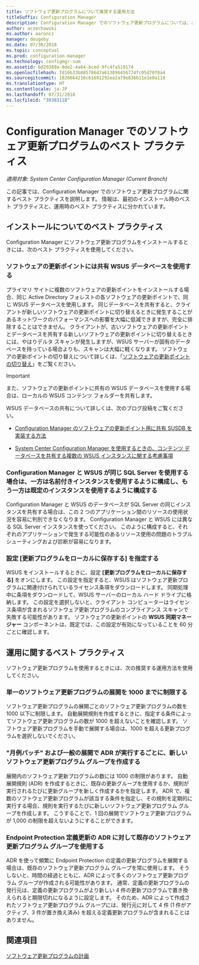 ```yaml
---
title: ソフトウェア更新プログラムについて推奨する運用方法
titleSuffix: Configuration Manager
description: Configuration Manager でのソフトウェア更新プログラムについては、これらのベスト プラクティスを使ってください。
author: aczechowski
ms.author: aaroncz
manager: dougeby
ms.date: 07/30/2018
ms.topic: conceptual
ms.prod: configuration-manager
ms.technology: configmgr-sum
ms.assetid: 6d20389a-9de2-4a64-bced-9fc4fa519174
ms.openlocfilehash: fd16b33b885786d7a613096456774fc05d70f8a4
ms.sourcegitcommit: 1826664216c61691292ea2a79e836b11e1e8a118
ms.translationtype: HT
ms.contentlocale: ja-JP
ms.lasthandoff: 07/31/2018
ms.locfileid: "39383118"
---
```

# <a name="best-practices-for-software-updates-in-configuration-manager"></a>Configuration Manager でのソフトウェア更新プログラムのベスト プラクティス

*適用対象: System Center Configuration Manager (Current Branch)*

この記事では、Configuration Manager でのソフトウェア更新プログラムに関するベスト プラクティスを説明します。 情報は、最初のインストール時のベスト プラクティスと、運用時のベスト プラクティスに分かれています。  



## <a name="bkmk_install"></a> インストールについてのベスト プラクティス  

Configuration Manager にソフトウェア更新プログラムをインストールするときには、次のベスト プラクティスを使用してください。  


### <a name="bkmk_shared-susdb"></a> ソフトウェアの更新ポイントには共有 WSUS データベースを使用する  

プライマリ サイトに複数のソフトウェアの更新ポイントをインストールする場合、同じ Active Directory フォレストの各ソフトウェアの更新ポイントで、同じ WSUS データベースを使用します。 同じデータベースを共有すると、クライアントが新しいソフトウェアの更新ポイントに切り替えるときに発生することがあるネットワークのパフォーマンスへの影響を大幅に低減できますが、完全に排除することはできません。 クライアントが、古いソフトウェアの更新ポイントとデータベースを共有する新しいソフトウェアの更新ポイントに切り替えるときには、やはりデルタ スキャンが発生しますが、WSUS サーバーが固有のデータベースを持っている場合よりも、スキャンは大幅に軽くなります。 ソフトウェアの更新ポイントの切り替えについて詳しくは、「[ソフトウェアの更新ポイントの切り替え](/sccm/sum/plan-design/plan-for-software-updates#BKMK_SUPSwitching)」をご覧ください。  

> [!IMPORTANT]  
>  また、ソフトウェアの更新ポイントに共有の WSUS データベースを使用する場合は、ローカルの WSUS コンテンツ フォルダーを共有します。  

WSUS データベースの共有について詳しくは、次のブログ投稿をご覧ください。  

- [Configuration Manager のソフトウェアの更新ポイント用に共有 SUSDB を実装する方法](https://blogs.technet.microsoft.com/configurationmgr/2016/10/12/how-to-implement-a-shared-susdb-for-configuration-manager-software-update-points/)  

- [System Center Configuration Manager を使用するときの、コンテンツ データベースを共有する複数の WSUS インスタンスに関する考慮事項](https://blogs.technet.microsoft.com/wsus/2014/03/22/considerations-for-multiple-wsus-instances-sharing-a-content-database-when-using-system-center-configuration-manager-but-without-network-load-balancing-nlb/)  


### <a name="bkmk_sql-instance"></a> Configuration Manager と WSUS が同じ SQL Server を使用する場合は、一方は名前付きインスタンスを使用するように構成し、もう一方は既定のインスタンスを使用するように構成する  

Configuration Manager と WSUS のデータベースが SQL Server の同じインスタンスを共有する場合は、この 2 つのアプリケーション間のリソースの使用状況を容易に判別できなくなります。 Configuration Manager と WSUS には異なる SQL Server インスタンスを使ってください。 このように構成すると、それぞれのアプリケーションで発生する可能性のあるリソース使用の問題のトラブルシューティングおよび診断が容易になります。  


### <a name="bkmk_store-local"></a> 設定 [更新プログラムをローカルに保存する] を指定する  

WSUS をインストールするときに、設定 **[更新プログラムをローカルに保存する]** をオンにします。 この設定を指定すると、WSUS はソフトウェア更新プログラムに関連付けられているライセンス条項をダウンロードします。 同期処理中に条項をダウンロードして、WSUS サーバーのローカル ハード ドライブに格納します。 この設定を選択しないと、クライアント コンピューターはライセンス条項が含まれるソフトウェア更新プログラムのコンプライアンス スキャンで失敗する可能性があります。 ソフトウェアの更新ポイントの **WSUS 同期マネージャー** コンポーネントは、既定では、この設定が有効になっていることを 60 分ごとに確認します。  



## <a name="bkmk_operation"></a> 運用に関するベスト プラクティス  

ソフトウェア更新プログラムを使用するときには、次の推奨する運用方法を使用してください。  


### <a name="bkmk_object-limit"></a> 単一のソフトウェア更新プログラムの展開を 1000 までに制限する  

ソフトウェア更新プログラムの展開ごとのソフトウェア更新プログラムの数を 1000 以下に制限します。 自動展開規則を作成するときに、指定する条件によってソフトウェア更新プログラムの数が 1000 を超えないことを確認します。 ソフトウェア更新プログラムを手動で展開する場合は、1000 を超える更新プログラムを選択しないでください。  


### <a name="bkmk_new-group"></a> "月例パッチ" および一般の展開で ADR が実行するごとに、新しいソフトウェア更新プログラム グループを作成する  

展開内のソフトウェア更新プログラムの数には 1000 の制限があります。 自動展開規則 (ADR) を作成するときに、既存の更新グループを使用するか、規則が実行されるたびに更新グループを新しく作成するかを指定します。 ADR で、複数のソフトウェア更新プログラムが該当する条件を指定し、その規則を定期的に実行する場合、規則を実行するたびに新しいソフトウェア更新プログラム グループを作成します。 こうすることで、1 回の展開でソフトウェア更新プログラムが 1,000 の制限を超えないようにすることができます。  


### <a name="bkmk_same-group"></a> Endpoint Protection 定義更新の ADR に対して既存のソフトウェア更新プログラム グループを使用する  

ADR を使って頻繁に Endpoint Protection の定義の更新プログラムを展開する場合は、既存のソフトウェア更新プログラム グループを常に使用します。 そうしないと、時間の経過とともに、ADR によって多くのソフトウェア更新プログラム グループが作成される可能性があります。 通常、定義の更新プログラムの発行元は、定義の更新プログラムがより新しい 4 件の更新プログラムで置き換えられると期限切れになるように設定します。 そのため、ADR によって作成されたソフトウェア更新プログラム グループには、発行元に対して 4 件 (1 件がアクティブ、3 件が置き換え済み) を超える定義更新プログラムが含まれることはありません。  



## <a name="see-also"></a>関連項目  
 [ソフトウェア更新プログラムの計画](/sccm/sum/plan-design/plan-for-software-updates)
